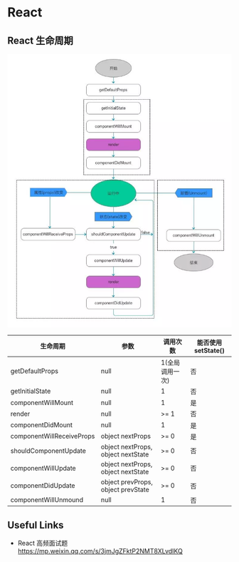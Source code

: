 # React

## React 生命周期

![React生命周期图](React生命周期图.webp)

| 生命周期                  | 参数                               | 调用次数        | 能否使用setState() |
|---------------------------|------------------------------------|-----------------|--------------------|
| getDefaultProps           | null                               | 1(全局调用一次) | 否                 |
| getInitialState           | null                               | 1               | 否                 |
| componentWillMount        | null                               | 1               | 是                 |
| render                    | null                               | >= 1            | 否                 |
| componentDidMount         | null                               | 1               | 是                 |
| componentWillReceiveProps | object nextProps                   | >= 0            | 是                 |
| shouldComponentUpdate     | object nextProps, object nextState | >= 0            | 否                 |
| componentWillUpdate       | object nextProps, object nextState | >= 0            | 否                 |
| componentDidUpdate        | object prevProps, object prevState | >= 0            | 否                 |
| componentWillUnmound      | null                               | 1               | 否                 |

## Useful Links

- React 高频面试题 <https://mp.weixin.qq.com/s/3jmJgZFktP2NMT8XLvdIKQ>
